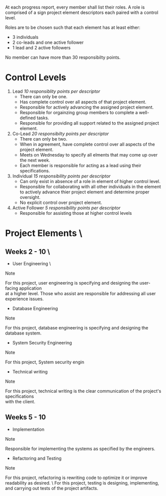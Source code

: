 At each progress report, every member shall list their roles.
A role is comprised of a sign project element descriptors 
each paired with a control level. 

Roles are to be chosen such that each element has at least either:
- 3 individuals
- 2 co-leads and one active follower
- 1 lead and 2 active followers

No member can have more
than 30 responsibilty points.

# Control Levels
1. Lead  *10 responsiblity points per descriptor*
   - There can only be one.
   - Has complete control over all aspects of that project element.
   - Responsible for actively advancing the assigned project element.
   - Responsible for orgainzing group members to complete a well-defined tasks.
   - Responsible for providing all support related to the assigned project element.
2. Co-Lead *20 responsibilty points per descriptor*
   - There can only be two.
   - When in agreement, have complete control over all aspects of the project element.
   - Meets on Wednesday to specify all elments that may come up over the next week.
   - Each member is responsible for acting as a lead using their specifications.
3. Individual *15 responsibility points per descriptor*
   - Can only exist in absence of a role in element of higher control level.
   - Responsible for collaborating with all other individuals in the element
     to actively advance thier project element and determine proper oversight.
   - No explicit control over project element.
4. Active Follower *5 responsibility points per descriptor*
   - Responsible for assisting those at higher control levels

# Project Elements \
## Weeks 2 - 10 \
* User Engineering \
> [!NOTE]
> For this project, user engineering is specifying and designing the user-facing application \
> at a higher level.  Those who assist are responsible for addressing all user experience issues. 
* Database Engineering
> [!NOTE] 
> For this project, database engineering is specifying and designing the database system.  
* System Security Engineering
> [!NOTE]
> For this project, System security engin
* Technical writing
> [!NOTE]
> For this project, technical writing is the clear communication of the project's specifications \
> with the client. 
## Weeks 5 - 10
* Implementation
> [!NOTE]
> Responsible for implementing the systems as specified by the engineers.
* Refactoring and Testing
> [!NOTE]
> For this project, refactoring is rewriting  code to optimize it or improve readability as desired. \ 
> For this project, testing is designing, implementing, and carrying out tests of the project artifacts.
